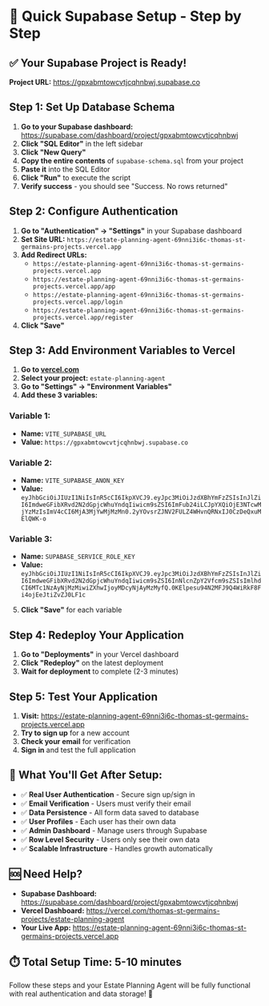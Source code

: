 # 🚀 Quick Supabase Setup - Step by Step

## ✅ Your Supabase Project is Ready!
**Project URL:** https://gpxabmtowcvtjcqhnbwj.supabase.co

## Step 1: Set Up Database Schema

1. **Go to your Supabase dashboard:** https://supabase.com/dashboard/project/gpxabmtowcvtjcqhnbwj
2. **Click "SQL Editor"** in the left sidebar
3. **Click "New Query"**
4. **Copy the entire contents** of `supabase-schema.sql` from your project
5. **Paste it** into the SQL Editor
6. **Click "Run"** to execute the script
7. **Verify success** - you should see "Success. No rows returned"

## Step 2: Configure Authentication

1. **Go to "Authentication" → "Settings"** in your Supabase dashboard
2. **Set Site URL:** `https://estate-planning-agent-69nni3i6c-thomas-st-germains-projects.vercel.app`
3. **Add Redirect URLs:**
   - `https://estate-planning-agent-69nni3i6c-thomas-st-germains-projects.vercel.app`
   - `https://estate-planning-agent-69nni3i6c-thomas-st-germains-projects.vercel.app/app`
   - `https://estate-planning-agent-69nni3i6c-thomas-st-germains-projects.vercel.app/login`
   - `https://estate-planning-agent-69nni3i6c-thomas-st-germains-projects.vercel.app/register`
4. **Click "Save"**

## Step 3: Add Environment Variables to Vercel

1. **Go to [vercel.com](https://vercel.com)**
2. **Select your project:** `estate-planning-agent`
3. **Go to "Settings" → "Environment Variables"**
4. **Add these 3 variables:**

### Variable 1:
- **Name:** `VITE_SUPABASE_URL`
- **Value:** `https://gpxabmtowcvtjcqhnbwj.supabase.co`

### Variable 2:
- **Name:** `VITE_SUPABASE_ANON_KEY`
- **Value:** `eyJhbGciOiJIUzI1NiIsInR5cCI6IkpXVCJ9.eyJpc3MiOiJzdXBhYmFzZSIsInJlZiI6ImdweGFibXRvd2N2dGpjcWhuYndqIiwicm9sZSI6ImFub24iLCJpYXQiOjE3NTcwMjYzMzIsImV4cCI6MjA3MjYwMjMzMn0.2yYOvsrZJNV2FULZ4WHvnQRNxIJ0CzDeQxuMElQWK-o`

### Variable 3:
- **Name:** `SUPABASE_SERVICE_ROLE_KEY`
- **Value:** `eyJhbGciOiJIUzI1NiIsInR5cCI6IkpXVCJ9.eyJpc3MiOiJzdXBhYmFzZSIsInJlZiI6ImdweGFibXRvd2N2dGpjcWhuYndqIiwicm9sZSI6InNlcnZpY2Vfcm9sZSIsImlhdCI6MTc1NzAyNjMzMiwiZXhwIjoyMDcyNjAyMzMyfQ.0KElpesu94N2MFJ9Q4WiRkF8Fi4ojEeJtiZvZJ0LF1c`

5. **Click "Save"** for each variable

## Step 4: Redeploy Your Application

1. **Go to "Deployments"** in your Vercel dashboard
2. **Click "Redeploy"** on the latest deployment
3. **Wait for deployment** to complete (2-3 minutes)

## Step 5: Test Your Application

1. **Visit:** https://estate-planning-agent-69nni3i6c-thomas-st-germains-projects.vercel.app
2. **Try to sign up** for a new account
3. **Check your email** for verification
4. **Sign in** and test the full application

## 🎉 What You'll Get After Setup:

- ✅ **Real User Authentication** - Secure sign up/sign in
- ✅ **Email Verification** - Users must verify their email
- ✅ **Data Persistence** - All form data saved to database
- ✅ **User Profiles** - Each user has their own data
- ✅ **Admin Dashboard** - Manage users through Supabase
- ✅ **Row Level Security** - Users only see their own data
- ✅ **Scalable Infrastructure** - Handles growth automatically

## 🆘 Need Help?

- **Supabase Dashboard:** https://supabase.com/dashboard/project/gpxabmtowcvtjcqhnbwj
- **Vercel Dashboard:** https://vercel.com/thomas-st-germains-projects/estate-planning-agent
- **Your Live App:** https://estate-planning-agent-69nni3i6c-thomas-st-germains-projects.vercel.app

## ⏱️ Total Setup Time: 5-10 minutes

Follow these steps and your Estate Planning Agent will be fully functional with real authentication and data storage! 🚀
